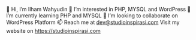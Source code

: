 👋 Hi, I’m Ilham Wahyudin
👀 I’m interested in PHP, MYSQL and WordPress
🌱 I’m currently learning PHP and MYSQL
💞️ I’m looking to collaborate on WordPress Platform
📫 Reach me at dev@studioinspirasi.com
Visit my website on https://studioinspirasi.com
